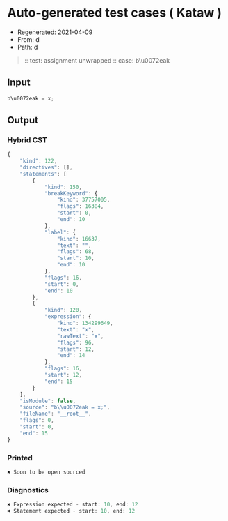 # Auto-generated test cases ( Kataw )
- Regenerated: 2021-04-09
- From: d
- Path: d
> :: test: assignment unwrapped
> :: case: b\u0072eak
## Input

`````js
b\u0072eak = x;
`````

## Output

### Hybrid CST

```javascript
{
    "kind": 122,
    "directives": [],
    "statements": [
        {
            "kind": 150,
            "breakKeyword": {
                "kind": 37757005,
                "flags": 16384,
                "start": 0,
                "end": 10
            },
            "label": {
                "kind": 16637,
                "text": "",
                "flags": 68,
                "start": 10,
                "end": 10
            },
            "flags": 16,
            "start": 0,
            "end": 10
        },
        {
            "kind": 120,
            "expression": {
                "kind": 134299649,
                "text": "x",
                "rawText": "x",
                "flags": 96,
                "start": 12,
                "end": 14
            },
            "flags": 16,
            "start": 12,
            "end": 15
        }
    ],
    "isModule": false,
    "source": "b\\u0072eak = x;",
    "fileName": "__root__",
    "flags": 0,
    "start": 0,
    "end": 15
}
```

### Printed

```javascript
✖ Soon to be open sourced
```

### Diagnostics

```javascript
✖ Expression expected - start: 10, end: 12
✖ Statement expected - start: 10, end: 12

```


